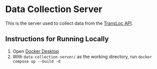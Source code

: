 # Data Collection Server

This is the server used to collect data from the
[TransLoc API](https://rapidapi.com/transloc/api/openapi-1-2).

## Instructions for Running Locally

1. Open [Docker Desktop](https://www.docker.com/products/docker-desktop/)
1. With `data-collection-server/` as the working directory, run
`docker compose up --build -d`
